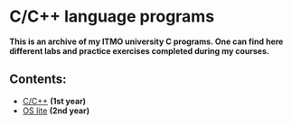# C/C++ language programs

**This is an archive of my ITMO university C programs. One can find here different labs and practice exercises completed during my courses.**
## Contents:
- [C/C++](c-cpp-course) **(1st year)**
- [OS lite](os-course) **(2nd year)**
